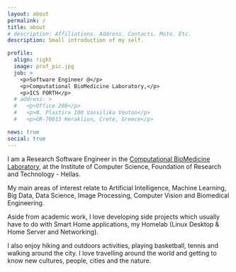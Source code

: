 ```yaml
---
layout: about
permalink: /
title: about
# description: Affiliations. Address. Contacts. Moto. Etc.
description: Small introduction of my self.

profile:
  align: right
  image: prof_pic.jpg
  job: >
    <p>Software Engineer @</p>
    <p>Computational BioMedicine Laboratory,</p>
    <p>ICS FORTH</p>
  # address: >
  #   <p>Office 208</p>
  #   <p>N. Plastira 100 Vassilika Vouton</p>
  #   <p>GR-70013 Heraklion, Crete, Greece</p>

news: true
social: true
---
```


I am a Research Software Engineer in the [Computational BioMedicine Laboratory](https://www.ics.forth.gr/cbml), at the Institute of Computer Science, Foundation of Research and Technology - Hellas.

My main areas of interest relate to Artificial Intelligence, Machine Learning, Big Data, Data Science, Image Processing, Computer Vision and Biomedical Engineering.

Aside from academic work, I love developing side projects which usually have to do with Smart Home applications, my Homelab (Linux Desktop & Home Server and Networking).

I also enjoy hiking and outdoors activities, playing basketball, tennis and walking around the city. I love travelling around the world and getting to know new cultures, people, cities and the nature.